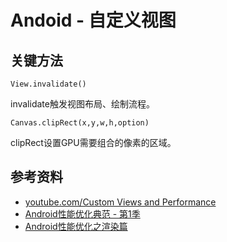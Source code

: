 # Andoid - 自定义视图

## 关键方法

```
View.invalidate()
```

invalidate触发视图布局、绘制流程。

```
Canvas.clipRect(x,y,w,h,option)
```

clipRect设置GPU需要组合的像素的区域。

## 参考资料

- [youtube.com/Custom Views and Performance](https://www.youtube.com/watch?v=zK2i7ivzK7M&t=171s)
- [Android性能优化典范 - 第1季](http://hukai.me/android-performance-patterns/)
- [Android性能优化之渲染篇](http://hukai.me/android-performance-render/)